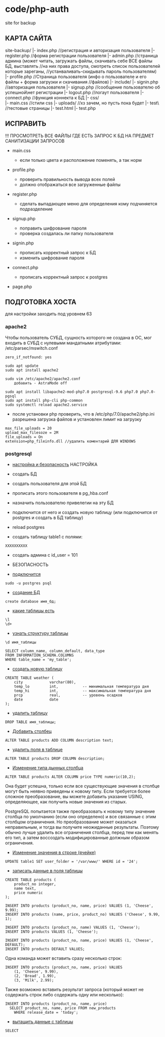 # code/php-auth
 site for backup

## КАРТА САЙТА
site-backup/
|- index.php             //регистрация и авторизация пользователя
|- register.php          //форма регистрации пользователя
|- admin.php             //страница админа (может читать, загружать файлы, скачивать себе ВСЕ файлы БД, выставлять 
                         //на них права доступа, смотреть список пользователей которые зареганы, 
                         //устанваливать-скидывать пароль пользователям)
|- profile.php           //Страница пользователя (инфо о пользователе и его файлы + форма загрузки и скачивания
                         //файлов)
|- include/
    |- signin.php        //авторизация пользователя
    |- signup.php        //сообщение пользователю об успешной\нет регистрации
    |- logout.php        //логаут пользователя
    |- connect.php       //функция коннекта к БД
|- css/                  
    |- main.css          //стили css
|- uploads/              //хз зачем, но пусть пока будет
|- test\                 //тестовые страницы
    |- test.html
    |- test.php



## ИСПРАВИТЬ

!!! ПРОСМОТРЕТЬ ВСЕ ФАЙЛЫ ГДЕ ЕСТЬ ЗАПРОС К БД НА ПРЕДМЕТ САНИТИЗАЦИИ ЗАПРОСОВ

- main.css
    - если только цвета и расположение поменять, а так норм

- profile.php
    - проверить правильность вывода всех полей
    - должно отображаться все загруженные файлы

- register.php
    - сделать выпадающее меню для определения кому подчиняется подразделение

- signup.php
    - поправить шифрование пароля
    - проверка создалась ли папку пользователя


- signin.php
    - прописать корректный запрос к БД
    - изменить шифрование пароля

- connect.php
    - прописать корректный запрос к postgres

- page.php


## ПОДГОТОВКА ХОСТА
для настройки заходить под уровнем 63

### apache2 
Чтобы пользователь СУБД, сущность которого не создана в ОС, мог входить в СУБД с нулевыми мандатными атрибутами:
/etc/parsec/mswitch.conf
```
zero_if_notfound: yes
```

```
sudo apt update
sudo apt install apache2 

sudo vim /etc/apache2/apache2.conf
    добавить - AstraMode off

sudo apt install libapache2-mod-php7.0 postgresql-9.6 php7.0 php7.0-pgsql 
sudo apt install php-cli php-common
sudo systemctl reload apache2.service
```
- после установки php проверить, что в /etc/php/7.0/apache2/php.ini разрешена загрузка файлов и установлен лимит на загрузку
```
max_file_uploads = 20
upload_max_filesoze = 2M
file_uploads = On
extension=php_fileinfo.dll //удалить коментарий ДЛЯ WINDOWS
```

### postgresql
- <ins>настройка и безопасность</ins>
НАСТРОЙКА
- создать БД
- создать пользователя для этой БД
- прописать этого пользователя в pg_hba.conf
- назначить пользователю привелегии на эту БД
- подключится от него и создать новую таблицу (или подключится от postgres и создать в БД таблицу)
- reload postgres

- создать таблицу table1 с полями:
```
XXXXXXXXXX
```
- создать админа с id_user = 101



- БЕЗОПАСНОСТЬ

- <ins>подключится</ins>
```
sudo -u postgres psql
```

- <ins>создание БД</ins>
```
create database имя_бд;
```

- <ins>какие таблицы есть</ins>
```
\l
\d+
```

- <ins>узнать структуру таблицы </ins>
```
\d имя_таблицы
```

```
SELECT column_name, column_default, data_type 
FROM INFORMATION_SCHEMA.COLUMNS 
WHERE table_name = 'my_table';
```

- <ins>создать новую таблицу</ins>
```
CREATE TABLE weather (
    city            varchar(80),
    temp_lo         int,           -- минимальная температура дня
    temp_hi         int,           -- максимальная температура дня
    prcp            real,          -- уровень осадков
    date            date
);
```
- <ins>удалить таблицу</ins>
```
DROP TABLE имя_таблицы;
```

- <ins>Добавить столбец</ins>
```
ALTER TABLE products ADD COLUMN description text;
```

- <ins>удалить поля в таблице</ins>
```
ALTER TABLE products DROP COLUMN description;
```

- <ins>Изменение типа дынных столбца</ins>
```
ALTER TABLE products ALTER COLUMN price TYPE numeric(10,2);
```
Она будет успешна, только если все существующие значения в столбце могут быть неявно приведены к новому типу. Если требуется более сложное преобразование, вы можете добавить указание USING, определяющее, как получить новые значения из старых.

PostgreSQL попытается также преобразовать к новому типу значение столбца по умолчанию (если оно определено) и все связанные с этим столбцом ограничения. Но преобразование может оказаться неправильным, и тогда вы получите неожиданные результаты. Поэтому обычно лучше удалить все ограничения столбца, перед тем как менять его тип, а затем воссоздать модифицированные должным образом ограничения.

- <ins>Изменение значения в строке (ячейке)</ins>
```
UPDATE table1 SET user_folder = '/var/www/' WHERE id = '24';
```

- <ins>записать данные в поля таблицы</ins>
```
CREATE TABLE products (
    product_no integer,
    name text,
    price numeric
);

INSERT INTO products (product_no, name, price) VALUES (1, 'Cheese', 9.99);
INSERT INTO products (name, price, product_no) VALUES ('Cheese', 9.99, 1);

INSERT INTO products (product_no, name) VALUES (1, 'Cheese');
INSERT INTO products VALUES (1, 'Cheese');

INSERT INTO products (product_no, name, price) VALUES (1, 'Cheese', DEFAULT);
INSERT INTO products DEFAULT VALUES;
```

Одна команда может вставить сразу несколько строк:
```
INSERT INTO products (product_no, name, price) VALUES
    (1, 'Cheese', 9.99),
    (2, 'Bread', 1.99),
    (3, 'Milk', 2.99);
```

Также возможно вставить результат запроса (который может не содержать строк либо содержать одну или несколько):
```
INSERT INTO products (product_no, name, price)
  SELECT product_no, name, price FROM new_products
    WHERE release_date = 'today';
```

- <ins>вытащить данные с таблицы</ins>

```
SELECT
```

